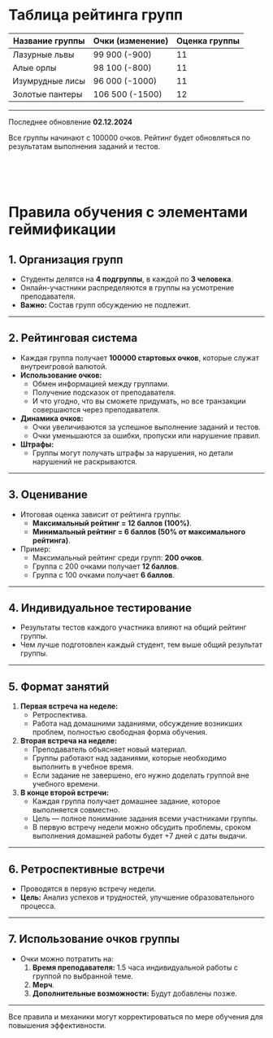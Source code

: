 
# Таблица рейтинга групп

| Название группы      | Очки (изменение) | Оценка группы |
|----------------------|------------------|---------------|
| Лазурные львы        | 99 900 (-900)    | 11            |
| Алые орлы            | 98 100 (-800)    | 11            |
| Изумрудные лисы      | 96 000 (-1000)   | 11            |
| Золотые пантеры      | 106 500 (-1500)  | 12            |

---

Последнее обновление **02.12.2024**

Все группы начинают с 100000 очков. Рейтинг будет обновляться по результатам выполнения заданий и тестов.

<br>
<br>
<br>

# Правила обучения с элементами геймификации

## 1. Организация групп
- Студенты делятся на **4 подгруппы**, в каждой по **3 человека**.
- Онлайн-участники распределяются в группы на усмотрение преподавателя.
- **Важно:** Состав групп обсуждению не подлежит.

---

## 2. Рейтинговая система
- Каждая группа получает **100000 стартовых очков**, которые служат внутреигровой валютой.
- **Использование очков:**
  - Обмен информацией между группами.
  - Получение подсказок от преподавателя.
  - И что угодно, что вы сможете придумать, но все транзакции совершаются через преподавателя.
- **Динамика очков:**
  - Очки увеличиваются за успешное выполнение заданий и тестов.
  - Очки уменьшаются за ошибки, пропуски или нарушение правил.
- **Штрафы:**
  - Группы могут получать штрафы за нарушения, но детали нарушений не раскрываются.

---

## 3. Оценивание
- Итоговая оценка зависит от рейтинга группы:
  - **Максимальный рейтинг = 12 баллов (100%)**.
  - **Минимальный рейтинг = 6 баллов (50% от максимального рейтинга)**.
- Пример:
  - Максимальный рейтинг среди групп: **200 очков**.
  - Группа с 200 очками получает **12 баллов**.
  - Группа с 100 очками получает **6 баллов**.

---

## 4. Индивидуальное тестирование
- Результаты тестов каждого участника влияют на общий рейтинг группы.
- Чем лучше подготовлен каждый студент, тем выше общий результат группы.

---

## 5. Формат занятий
1. **Первая встреча на неделе:**
   - Ретроспектива.
   - Работа над домашними заданиями, обсуждение возникших проблем, полностью свободная форма обучения.
2. **Вторая встреча на неделе:**
   - Преподаватель объясняет новый материал.
   - Группы работают над заданиями, которые необходимо выполнить в учебное время.
   - Если задание не завершено, его нужно доделать группой вне учебного времени.
3. **В конце второй встречи:**
   - Каждая группа получает домашнее задание, которое выполняется совместно.
   - Цель — полное понимание задания всеми участниками группы.
   - В первую встречу недели можно обсудить проблемы, сроком выполнения домашней работы будет +7 дней с даты выдачи.

---

## 6. Ретроспективные встречи
- Проводятся в первую встречу недели.
- **Цель:** Анализ успехов и трудностей, улучшение образовательного процесса.

---

## 7. Использование очков группы
- Очки можно потратить на:
  1. **Время преподавателя:** 1.5 часа индивидуальной работы с группой по выбранной теме.
  2. **Мерч**.
  3. **Дополнительные возможности:** Будут добавлены позже.

---

Все правила и механики могут корректироваться по мере обучения для повышения эффективности.
